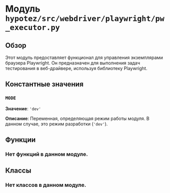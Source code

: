 # Модуль `hypotez/src/webdriver/playwright/pw_executor.py`

## Обзор

Этот модуль предоставляет функционал для управления экземплярами браузера Playwright.  Он предназначен для выполнения задач тестирования в веб-драйвере, используя библиотеку Playwright.


## Константные значения

### `MODE`

**Значение**: `'dev'`

**Описание**:  Переменная, определяющая режим работы модуля. В данном случае, это режим разработки (`'dev'`).

## Функции

### Нет функций в данном модуле.

## Классы


### Нет классов в данном модуле.